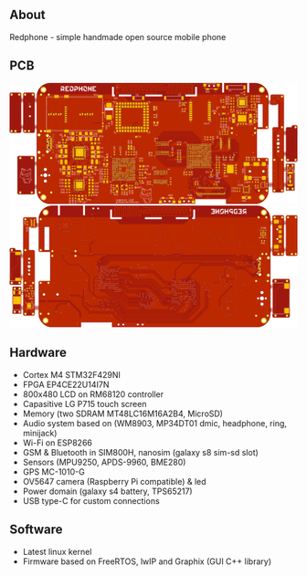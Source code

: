 ## About
Redphone - simple handmade open source mobile phone

## PCB
![logo](./doc/img/pcb_top.png)
![logo](./doc/img/pcb_bottom.png)

## Hardware
* Cortex M4 STM32F429NI
* FPGA EP4CE22U14I7N
* 800x480 LCD on RM68120 controller
* Capasitive LG P715 touch screen
* Memory (two SDRAM MT48LC16M16A2B4, MicroSD)
* Audio system based on (WM8903, MP34DT01 dmic, headphone, ring, minijack)
* Wi-Fi on ESP8266
* GSM & Bluetooth in SIM800H, nanosim (galaxy s8 sim-sd slot)
* Sensors (MPU9250, APDS-9960, BME280)
* GPS MC-1010-G
* OV5647 camera (Raspberry Pi compatible) & led
* Power domain (galaxy s4 battery, TPS65217)
* USB type-C for custom connections

## Software
* Latest linux kernel
* Firmware based on FreeRTOS, lwIP and Graphix (GUI C++ library)
